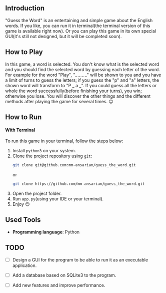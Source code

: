 ## Introduction
"Guess the Word" is an entertaining and simple game about the English words.
If you like, you can run it in terminal(the terminal version of this game is available right now). Or you can play this game in its own special GUI(it's still not designed, but it will be completed soon).

## How to Play
In this game, a word is selected. You don't know what is the selected word and you should find the selected word by guessing each letter of the word.
For example for the word "Play", "_ _ _ _" will be shown to you and you have a limit of turns to guess the letters; if you guess the "p" and "a" letters, the shown 
word will transform to "P _ a _". If you could guess all the letters or whole the word successfully(before finishing your turns), you win; otherwise
you lose.
You will discover the other things and the different methods after playing the game for several times. 😊

## How to Run

#### With Terminal
To run this game in your terminal, follow the steps below:
  1. Install `python3` on your system.
  2. Clone the project repository using `git`:
     ```bash
     git clone git@github.com:mm-ansarian/guess_the_word.git
     ```
     or
     ```bash
     git clone https://github.com/mm-ansarian/guess_the_word.git
     ```
  3. Open the project folder.
  4. Run `app.py`(using your IDE or your terminal).
  5. Enjoy 😉

## Used Tools
- **Programming language**: Python

## TODO
- [ ] Design a GUI for the program to be able to run it as an executable application.
- [ ] Add a database based on SQLite3 to the program.
- [ ] Add new features and improve performance.
     
